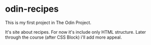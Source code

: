 # odin-recipes

This is my first project in The Odin Project.

It's site about recipes. For now it's include only HTML structure.
Later through the course (after CSS Block) i'll add more appeal.
